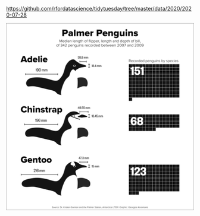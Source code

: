 https://github.com/rfordatascience/tidytuesday/tree/master/data/2020/2020-07-28

![](plots/penguins.png)
